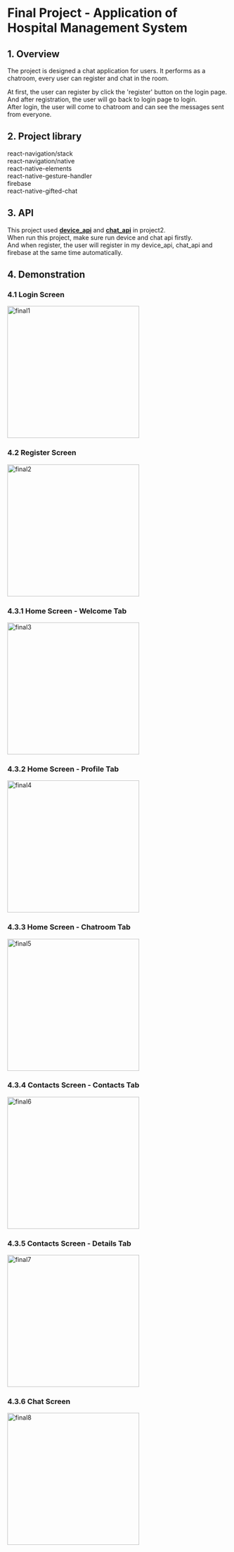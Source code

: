 # Final Project - Application of Hospital Management System

## 1. Overview
The project is designed a chat application for users. It performs as a chatroom, every user can register and chat in the room.  

At first, the user can register by click the 'register' button on the login page.  
And after registration, the user will go back to login page to login.  
After login, the user will come to chatroom and can see the messages sent from everyone.  

## 2. Project library

react-navigation/stack  
react-navigation/native  
react-native-elements  
react-native-gesture-handler  
firebase  
react-native-gifted-chat  

## 3. API

This project used **[device_api](https://github.com/zhaojun-szh-9815/EC530/blob/main/Project2/device_api.py)** and **[chat_api](https://github.com/zhaojun-szh-9815/EC530/blob/main/Project2/chat_api.py)** in project2.  
When run this project, make sure run device and chat api firstly.  
And when register, the user will register in my device_api, chat_api and firebase at the same time automatically.  

## 4. Demonstration

### 4.1 Login Screen  
<img width="300" alt="final1" src="https://user-images.githubusercontent.com/55321300/165060592-b0e0219d-51cc-4bcb-8545-81a657984de0.jpg">

### 4.2 Register Screen  
<img width="300" alt="final2" src="https://user-images.githubusercontent.com/55321300/165060637-c1ed2118-26b8-4992-81fa-f132e273f57c.jpg">

### 4.3.1 Home Screen - Welcome Tab
<img width="300" alt="final3" src="https://user-images.githubusercontent.com/55321300/167337871-719bc85e-dc7f-4018-8bd0-a6fdf53b3e0f.jpg">

### 4.3.2 Home Screen - Profile Tab
<img width="300" alt="final4" src="https://user-images.githubusercontent.com/55321300/165060925-998a3219-6db3-4ab8-93d8-1f2e74ae431b.jpg">

### 4.3.3 Home Screen - Chatroom Tab
<img width="300" alt="final5" src="https://user-images.githubusercontent.com/55321300/165061109-00bb91a1-b8e8-49d8-b66e-03fd57736ed7.jpg">

### 4.3.4 Contacts Screen - Contacts Tab
<img width="300" alt="final6" src="https://user-images.githubusercontent.com/55321300/167337944-62ac24aa-22de-4a97-80dc-7559878119d6.jpg">

### 4.3.5 Contacts Screen - Details Tab
<img width="300" alt="final7" src="https://user-images.githubusercontent.com/55321300/167338051-c21873bb-e2a4-4184-95db-daccbb908f57.jpg">

### 4.3.6 Chat Screen
<img width="300" alt="final8" src="https://user-images.githubusercontent.com/55321300/167338106-ebeb5f3d-495b-467e-bd8b-ee4991edee79.jpg">
